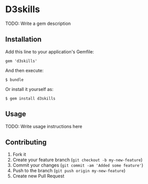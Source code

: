 # D3skills

TODO: Write a gem description

## Installation

Add this line to your application's Gemfile:

    gem 'd3skills'

And then execute:

    $ bundle

Or install it yourself as:

    $ gem install d3skills

## Usage

TODO: Write usage instructions here

## Contributing

1. Fork it
2. Create your feature branch (`git checkout -b my-new-feature`)
3. Commit your changes (`git commit -am 'Added some feature'`)
4. Push to the branch (`git push origin my-new-feature`)
5. Create new Pull Request
